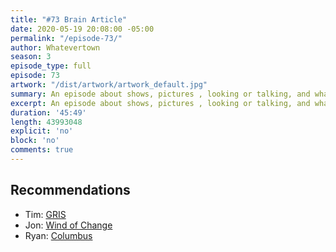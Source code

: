 ```yaml
---
title: "#73 Brain Article"
date: 2020-05-19 20:08:00 -05:00
permalink: "/episode-73/"
author: Whatevertown
season: 3
episode_type: full
episode: 73
artwork: "/dist/artwork/artwork_default.jpg"
summary: An episode about shows, pictures , looking or talking, and whatever.
excerpt: An episode about shows, pictures , looking or talking, and whatever.
duration: '45:49'
length: 43993048
explicit: 'no'
block: 'no'
comments: true
---
```


## Recommendations
- Tim: [GRIS](https://devolverdigital.com/games/gris)
- Jon: [Wind of Change](https://overcast.fm/itunes1509307460/wind-of-change)
- Ryan: [Columbus](https://www.imdb.com/title/tt5990474/)